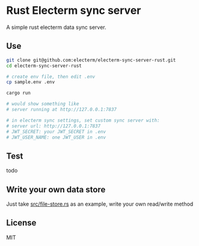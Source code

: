 # Rust Electerm sync server

A simple rust electerm data sync server.

## Use


```bash
git clone git@github.com:electerm/electerm-sync-server-rust.git
cd electerm-sync-server-rust

# create env file, then edit .env
cp sample.env .env

cargo run

# would show something like
# server running at http://127.0.0.1:7837

# in electerm sync settings, set custom sync server with:
# server url: http://127.0.0.1:7837
# JWT_SECRET: your JWT_SECRET in .env
# JWT_USER_NAME: one JWT_USER in .env
```

## Test

todo

## Write your own data store

Just take [src/file-store.rs](src/file-store.rs) as an example, write your own read/write method

## License

MIT
